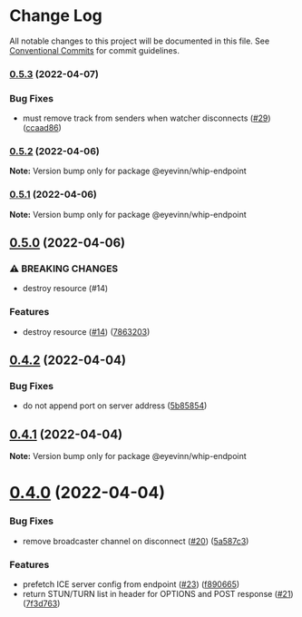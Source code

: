 # Change Log

All notable changes to this project will be documented in this file.
See [Conventional Commits](https://conventionalcommits.org) for commit guidelines.

### [0.5.3](https://github.com/Eyevinn/whip/compare/@eyevinn/whip-endpoint@0.5.2...@eyevinn/whip-endpoint@0.5.3) (2022-04-07)


### Bug Fixes

* must remove track from senders when watcher disconnects ([#29](https://github.com/Eyevinn/whip/issues/29)) ([ccaad86](https://github.com/Eyevinn/whip/commit/ccaad86b6c73d0d04e407aa36095719eeb49b28b))



### [0.5.2](https://github.com/Eyevinn/whip/compare/@eyevinn/whip-endpoint@0.5.1...@eyevinn/whip-endpoint@0.5.2) (2022-04-06)

**Note:** Version bump only for package @eyevinn/whip-endpoint





### [0.5.1](https://github.com/Eyevinn/whip/compare/@eyevinn/whip-endpoint@0.5.0...@eyevinn/whip-endpoint@0.5.1) (2022-04-06)

**Note:** Version bump only for package @eyevinn/whip-endpoint





## [0.5.0](https://github.com/Eyevinn/whip/compare/@eyevinn/whip-endpoint@0.4.2...@eyevinn/whip-endpoint@0.5.0) (2022-04-06)


### ⚠ BREAKING CHANGES

* destroy resource (#14)

### Features

* destroy resource ([#14](https://github.com/Eyevinn/whip/issues/14)) ([7863203](https://github.com/Eyevinn/whip/commit/78632033657c54f3bb4c53067e62edc91d190341))



## [0.4.2](https://github.com/Eyevinn/whip/compare/@eyevinn/whip-endpoint@0.4.1...@eyevinn/whip-endpoint@0.4.2) (2022-04-04)


### Bug Fixes

* do not append port on server address ([5b85854](https://github.com/Eyevinn/whip/commit/5b8585490a88cf57555890f9df9923b784d046bb))





## [0.4.1](https://github.com/Eyevinn/whip/compare/@eyevinn/whip-endpoint@0.4.0...@eyevinn/whip-endpoint@0.4.1) (2022-04-04)

**Note:** Version bump only for package @eyevinn/whip-endpoint





# [0.4.0](https://github.com/Eyevinn/whip/compare/@eyevinn/whip-endpoint@0.3.6...@eyevinn/whip-endpoint@0.4.0) (2022-04-04)


### Bug Fixes

* remove broadcaster channel on disconnect ([#20](https://github.com/Eyevinn/whip/issues/20)) ([5a587c3](https://github.com/Eyevinn/whip/commit/5a587c31e420822f113d9d5eaccc362b145f45f6))


### Features

* prefetch ICE server config from endpoint ([#23](https://github.com/Eyevinn/whip/issues/23)) ([f890665](https://github.com/Eyevinn/whip/commit/f890665c66e35b067ed44a27ed3188457b06cd6b))
* return STUN/TURN list in header for OPTIONS and POST response ([#21](https://github.com/Eyevinn/whip/issues/21)) ([7f3d763](https://github.com/Eyevinn/whip/commit/7f3d763ddf033bc2b42d8d4040d3e132c919394a))
